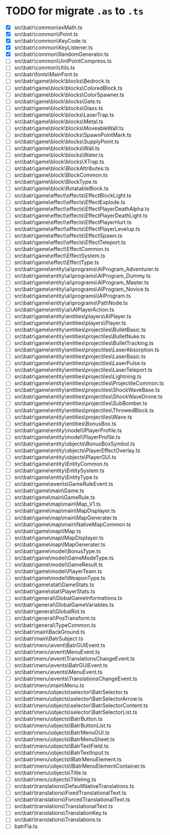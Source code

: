 # TODO for migrate `.as` to `.ts`

- [x] src\batr\common\exMath.ts
- [x] src\batr\common\iPoint.ts
- [x] src\batr\common\KeyCode.ts
- [x] src\batr\common\KeyListener.ts
- [x] src\batr\common\RandomGenerator.ts
- [ ] src\batr\common\UintPointCompress.ts
- [ ] src\batr\common\Utils.ts
- [ ] src\batr\fonts\MainFont.ts
- [ ] src\batr\game\block\blocks\Bedrock.ts
- [ ] src\batr\game\block\blocks\ColoredBlock.ts
- [ ] src\batr\game\block\blocks\ColorSpawner.ts
- [ ] src\batr\game\block\blocks\Gate.ts
- [ ] src\batr\game\block\blocks\Glass.ts
- [ ] src\batr\game\block\blocks\LaserTrap.ts
- [ ] src\batr\game\block\blocks\Metal.ts
- [ ] src\batr\game\block\blocks\MoveableWall.ts
- [ ] src\batr\game\block\blocks\SpawnPointMark.ts
- [ ] src\batr\game\block\blocks\SupplyPoint.ts
- [ ] src\batr\game\block\blocks\Wall.ts
- [ ] src\batr\game\block\blocks\Water.ts
- [ ] src\batr\game\block\blocks\XTrap.ts
- [ ] src\batr\game\block\BlockAttributes.ts
- [ ] src\batr\game\block\BlockCommon.ts
- [ ] src\batr\game\block\BlockType.ts
- [ ] src\batr\game\block\RotatableBlock.ts
- [ ] src\batr\game\effect\effects\EffectBlockLight.ts
- [ ] src\batr\game\effect\effects\EffectExplode.ts
- [ ] src\batr\game\effect\effects\EffectPlayerDeathAlpha.ts
- [ ] src\batr\game\effect\effects\EffectPlayerDeathLight.ts
- [ ] src\batr\game\effect\effects\EffectPlayerHurt.ts
- [ ] src\batr\game\effect\effects\EffectPlayerLevelup.ts
- [ ] src\batr\game\effect\effects\EffectSpawn.ts
- [ ] src\batr\game\effect\effects\EffectTeleport.ts
- [ ] src\batr\game\effect\EffectCommon.ts
- [ ] src\batr\game\effect\EffectSystem.ts
- [ ] src\batr\game\effect\EffectType.ts
- [ ] src\batr\game\entity\ai\programs\AIProgram_Adventurer.ts
- [ ] src\batr\game\entity\ai\programs\AIProgram_Dummy.ts
- [ ] src\batr\game\entity\ai\programs\AIProgram_Master.ts
- [ ] src\batr\game\entity\ai\programs\AIProgram_Novice.ts
- [ ] src\batr\game\entity\ai\programs\IAIProgram.ts
- [ ] src\batr\game\entity\ai\programs\PathNode.ts
- [ ] src\batr\game\entity\ai\AIPlayerAction.ts
- [ ] src\batr\game\entity\entities\players\AIPlayer.ts
- [ ] src\batr\game\entity\entities\players\Player.ts
- [ ] src\batr\game\entity\entities\projectiles\BulletBasic.ts
- [ ] src\batr\game\entity\entities\projectiles\BulletNuke.ts
- [ ] src\batr\game\entity\entities\projectiles\BulletTracking.ts
- [ ] src\batr\game\entity\entities\projectiles\LaserAbsorption.ts
- [ ] src\batr\game\entity\entities\projectiles\LaserBasic.ts
- [ ] src\batr\game\entity\entities\projectiles\LaserPulse.ts
- [ ] src\batr\game\entity\entities\projectiles\LaserTeleport.ts
- [ ] src\batr\game\entity\entities\projectiles\Lightning.ts
- [ ] src\batr\game\entity\entities\projectiles\ProjectileCommon.ts
- [ ] src\batr\game\entity\entities\projectiles\ShockWaveBase.ts
- [ ] src\batr\game\entity\entities\projectiles\ShockWaveDrone.ts
- [ ] src\batr\game\entity\entities\projectiles\SubBomber.ts
- [ ] src\batr\game\entity\entities\projectiles\ThrowedBlock.ts
- [ ] src\batr\game\entity\entities\projectiles\Wave.ts
- [ ] src\batr\game\entity\entities\BonusBox.ts
- [ ] src\batr\game\entity\model\IPlayerProfile.ts
- [ ] src\batr\game\entity\model\PlayerProfile.ts
- [ ] src\batr\game\entity\objects\BonusBoxSymbol.ts
- [ ] src\batr\game\entity\objects\PlayerEffectOverlay.ts
- [ ] src\batr\game\entity\objects\PlayerGUI.ts
- [ ] src\batr\game\entity\EntityCommon.ts
- [ ] src\batr\game\entity\EntitySystem.ts
- [ ] src\batr\game\entity\EntityType.ts
- [ ] src\batr\game\events\GameRuleEvent.ts
- [ ] src\batr\game\main\Game.ts
- [ ] src\batr\game\main\GameRule.ts
- [ ] src\batr\game\map\main\Map_V1.ts
- [ ] src\batr\game\map\main\MapDisplayer.ts
- [ ] src\batr\game\map\main\MapGenerater.ts
- [ ] src\batr\game\map\main\NativeMapCommon.ts
- [ ] src\batr\game\map\IMap.ts
- [ ] src\batr\game\map\IMapDisplayer.ts
- [ ] src\batr\game\map\IMapGenerater.ts
- [ ] src\batr\game\model\BonusType.ts
- [ ] src\batr\game\model\GameModeType.ts
- [ ] src\batr\game\model\GameResult.ts
- [ ] src\batr\game\model\PlayerTeam.ts
- [ ] src\batr\game\model\WeaponType.ts
- [ ] src\batr\game\stat\GameStats.ts
- [ ] src\batr\game\stat\PlayerStats.ts
- [ ] src\batr\general\GlobalGameInformations.ts
- [ ] src\batr\general\GlobalGameVariables.ts
- [ ] src\batr\general\GlobalRot.ts
- [ ] src\batr\general\PosTransform.ts
- [ ] src\batr\general\TypeCommon.ts
- [ ] src\batr\main\BackGround.ts
- [ ] src\batr\main\BatrSubject.ts
- [ ] src\batr\menu\event\BatrGUIEvent.ts
- [ ] src\batr\menu\event\MenuEvent.ts
- [ ] src\batr\menu\event\TranslationsChangeEvent.ts
- [ ] src\batr\menu\events\BatrGUIEvent.ts
- [ ] src\batr\menu\events\MenuEvent.ts
- [ ] src\batr\menu\events\TranslationsChangeEvent.ts
- [ ] src\batr\menu\main\Menu.ts
- [ ] src\batr\menu\objects\selector\BatrSelector.ts
- [ ] src\batr\menu\objects\selector\BatrSelectorArrow.ts
- [ ] src\batr\menu\objects\selector\BatrSelectorContent.ts
- [ ] src\batr\menu\objects\selector\BatrSelectorList.ts
- [ ] src\batr\menu\objects\BatrButton.ts
- [ ] src\batr\menu\objects\BatrButtonList.ts
- [ ] src\batr\menu\objects\BatrMenuGUI.ts
- [ ] src\batr\menu\objects\BatrMenuSheet.ts
- [ ] src\batr\menu\objects\BatrTextField.ts
- [ ] src\batr\menu\objects\BatrTextInput.ts
- [ ] src\batr\menu\objects\IBatrMenuElement.ts
- [ ] src\batr\menu\objects\IBatrMenuElementContainer.ts
- [ ] src\batr\menu\objects\Title.ts
- [ ] src\batr\menu\objects\TitleImg.ts
- [ ] src\batr\translations\DefaultNativeTranslations.ts
- [ ] src\batr\translations\FixedTranslationalText.ts
- [ ] src\batr\translations\ForcedTranslationalText.ts
- [ ] src\batr\translations\TranslationalText.ts
- [ ] src\batr\translations\TranslationKey.ts
- [ ] src\batr\translations\Translations.ts
- [ ] batrFla.ts
